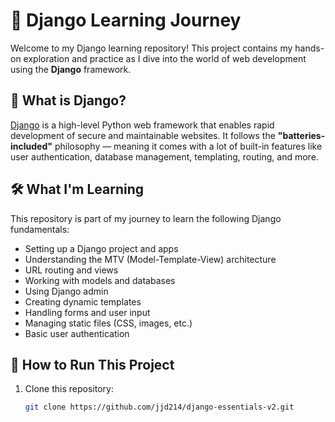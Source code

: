 # 🐍 Django Learning Journey

Welcome to my Django learning repository! This project contains my hands-on exploration and practice as I dive into the world of web development using the **Django** framework.

## 📌 What is Django?

[Django](https://www.djangoproject.com/) is a high-level Python web framework that enables rapid development of secure and maintainable websites. It follows the **"batteries-included"** philosophy — meaning it comes with a lot of built-in features like user authentication, database management, templating, routing, and more.

## 🛠️ What I'm Learning

This repository is part of my journey to learn the following Django fundamentals:

- Setting up a Django project and apps
- Understanding the MTV (Model-Template-View) architecture
- URL routing and views
- Working with models and databases
- Using Django admin
- Creating dynamic templates
- Handling forms and user input
- Managing static files (CSS, images, etc.)
- Basic user authentication

## 🚀 How to Run This Project

1. Clone this repository:
   ```bash
   git clone https://github.com/jjd214/django-essentials-v2.git
  
